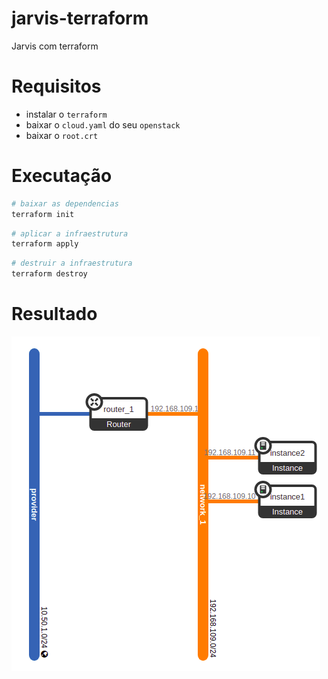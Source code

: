 # jarvis-terraform
Jarvis com terraform

# Requisitos
- instalar o `terraform`
- baixar o `cloud.yaml` do seu `openstack`
- baixar o `root.crt` 

# Executação

```bash
# baixar as dependencias
terraform init
```


```bash
# aplicar a infraestrutura
terraform apply
```

```bash
# destruir a infraestrutura
terraform destroy
```

# Resultado
![network](docs/network-topology.png)